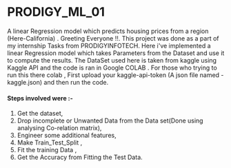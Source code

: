 # PRODIGY_ML_01
A linear Regression model which predicts housing prices from a region (Here-California) .
Greeting Everyone !!. This project was done as a part of my internship Tasks from PRODIGYINFOTECH. Here i've implemented a linear Regression model which takes Parameters from the Dataset and use it to compute the results.
The DataSet used here is taken from kaggle using Kaggle API and the code is ran in Google COLAB .
For those who trying to run this there colab , First upload your kaggle-api-token (A json file named - kaggle.json) and then run the code.
#### Steps involved were :- 
1) Get the dataset,
2) Drop incomplete or Unwanted Data from the Data set(Done using analysing Co-relation matrix),
3) Engineer some additional features,
4) Make Train_Test_Split ,
5) Fit the training Data ,
6) Get the Accuracy from Fitting the Test Data.
